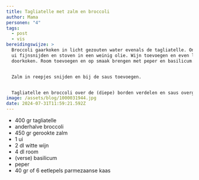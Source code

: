```yaml
---
title: Tagliatelle met zalm en broccoli
author: Mama
personen: "4"
tags:
  - post
  - vis
bereidingswijze: >
  Broccoli gaarkoken in licht gezouten water evenals de tagliatelle. Ondertussen
  ui fijnsnijden en stoven in een weinig olie. Wijn toevoegen en even laten
  doorkoken. Room toevoegen en op smaak brengen met peper en basilicum.


  Zalm in reepjes snijden en bij de saus toevoegen.


  Tagliatelle en broccoli over de (diepe) borden verdelen en saus overgieten. Versieren met kaas.
image: /assets/blog/1000031944.jpg
date: 2024-07-31T11:59:21.592Z
---
```

* 400 gr tagliatelle
* anderhalve broccoli
* 450 gr gerookte zalm
* 1 ui
* 2 dl witte wijn
* 4 dl room
* (verse) basilicum
* peper
* 40 gr of 6 eetlepels parmezaanse kaas
